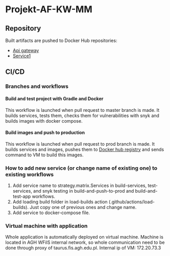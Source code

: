 # Projekt-AF-KW-MM

## Repository
Built artifacts are pushed to Docker Hub repositories:
- [Api gateway](https://hub.docker.com/r/kerdamon/api-gateway)
- [Service1](https://hub.docker.com/r/kerdamon/service1)

## CI/CD

### Branches and workflows

#### Build and test project with Gradle and Docker

This workflow is launched when pull request to master branch is made. It builds services, tests them, checks them for vulnerabilities with snyk and builds images with docker compose.

#### Build images and push to production

This workflow is launched when pull request to prod branch is made. It builds services and images, pushes them to [Docker hub registry](https://hub.docker.com/r/kerdamon) and sends command to VM to build this images.

### How to add new service (or change name of existing one) to existing workflows

1. Add service name to strategy.matrix.Services in build-services, test-services, and snyk testing in build-and-push-to-prod and build-and-test-app workflows.
2. Add loading build folder in load-builds action (.github/actions/load-builds). Just copy one of previous ones and change name.
3. Add service to docker-compose file.

### Virtual machine with application

Whole application is automatically deployed on virtual machine. Machine is located in AGH WFiIS internal network, so whole communication need to be done through proxy of taurus.fis.agh.edu.pl. 
Internal ip of VM: 172.20.73.3

